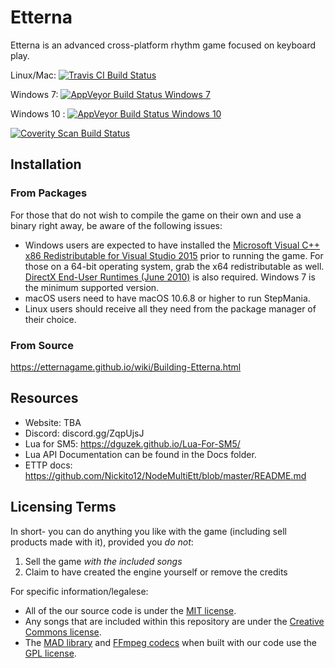 Etterna
=========

Etterna is an advanced cross-platform rhythm game focused on keyboard play.

Linux/Mac: [![Travis CI Build Status](https://travis-ci.org/etternagame/etterna.svg?branch=develop)](https://travis-ci.org/etternagame/etterna)

Windows 7: [![AppVeyor Build Status Windows 7](https://appveyor-matrix-badges.herokuapp.com/repos/Nickito12/etterna/branch/develop/1)](https://ci.appveyor.com/project/Nickito12/etterna)

Windows 10 : [![AppVeyor Build Status Windows 10](https://appveyor-matrix-badges.herokuapp.com/repos/Nickito12/etterna/branch/develop/2)](https://ci.appveyor.com/project/Nickito12/etterna)

[![Coverity Scan Build Status](https://img.shields.io/coverity/scan/12978.svg)](https://scan.coverity.com/projects/etternagame-etterna)

## Installation
### From Packages

For those that do not wish to compile the game on their own and use a binary right away, be aware of the following issues:

* Windows users are expected to have installed the [Microsoft Visual C++ x86 Redistributable for Visual Studio 2015](http://www.microsoft.com/en-us/download/details.aspx?id=48145) prior to running the game. For those on a 64-bit operating system, grab the x64 redistributable as well. [DirectX End-User Runtimes (June 2010)](http://www.microsoft.com/en-us/download/details.aspx?id=8109) is also required. Windows 7 is the minimum supported version.
* macOS users need to have macOS 10.6.8 or higher to run StepMania.
* Linux users should receive all they need from the package manager of their choice.

### From Source
https://etternagame.github.io/wiki/Building-Etterna.html


## Resources

* Website: TBA
* Discord: discord.gg/ZqpUjsJ
* Lua for SM5: https://dguzek.github.io/Lua-For-SM5/
* Lua API Documentation can be found in the Docs folder.
* ETTP docs: https://github.com/Nickito12/NodeMultiEtt/blob/master/README.md

## Licensing Terms

In short- you can do anything you like with the game (including sell products made with it), provided you *do not*:

1. Sell the game *with the included songs*
2. Claim to have created the engine yourself or remove the credits

For specific information/legalese:

* All of the our source code is under the [MIT license](http://opensource.org/licenses/MIT).
* Any songs that are included within this repository are under the [Creative Commons license](https://creativecommons.org/).
* The [MAD library](http://www.underbit.com/products/mad/) and [FFmpeg codecs](https://www.ffmpeg.org/) when built with our code use the [GPL license](http://www.gnu.org).
